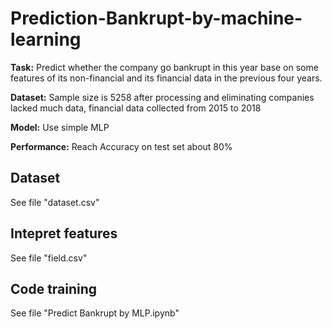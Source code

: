 # Prediction-Bankrupt-by-machine-learning

**Task:** Predict whether the company go bankrupt in this year base on some features of its non-financial and its financial data in the previous four years.

**Dataset:** Sample size is 5258 after processing and eliminating companies lacked much data, financial data collected from 2015 to 2018

**Model:** Use simple MLP

**Performance:** Reach Accuracy on test set about 80%

## Dataset
See file "dataset.csv"

## Intepret features
See file "field.csv"

## Code training
See file "Predict Bankrupt by MLP.ipynb"
